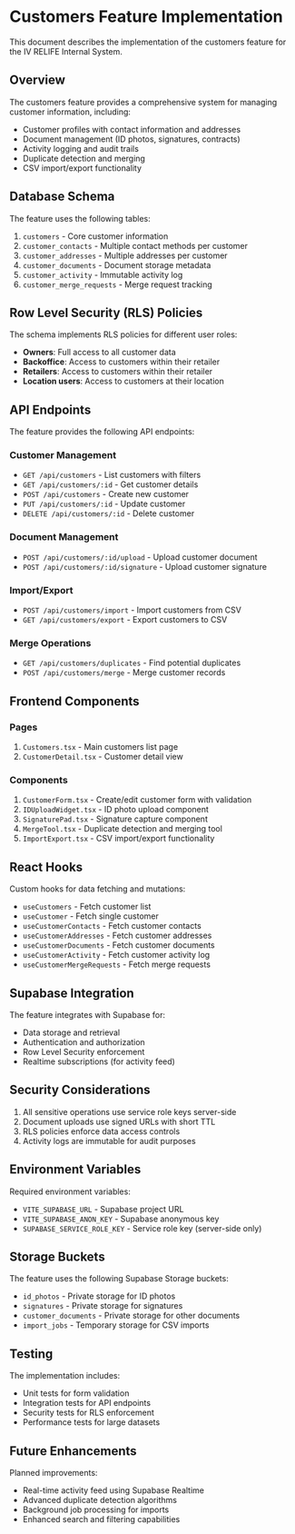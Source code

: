 # Customers Feature Implementation

This document describes the implementation of the customers feature for the IV RELIFE Internal System.

## Overview

The customers feature provides a comprehensive system for managing customer information, including:
- Customer profiles with contact information and addresses
- Document management (ID photos, signatures, contracts)
- Activity logging and audit trails
- Duplicate detection and merging
- CSV import/export functionality

## Database Schema

The feature uses the following tables:

1. `customers` - Core customer information
2. `customer_contacts` - Multiple contact methods per customer
3. `customer_addresses` - Multiple addresses per customer
4. `customer_documents` - Document storage metadata
5. `customer_activity` - Immutable activity log
6. `customer_merge_requests` - Merge request tracking

## Row Level Security (RLS) Policies

The schema implements RLS policies for different user roles:
- **Owners**: Full access to all customer data
- **Backoffice**: Access to customers within their retailer
- **Retailers**: Access to customers within their retailer
- **Location users**: Access to customers at their location

## API Endpoints

The feature provides the following API endpoints:

### Customer Management
- `GET /api/customers` - List customers with filters
- `GET /api/customers/:id` - Get customer details
- `POST /api/customers` - Create new customer
- `PUT /api/customers/:id` - Update customer
- `DELETE /api/customers/:id` - Delete customer

### Document Management
- `POST /api/customers/:id/upload` - Upload customer document
- `POST /api/customers/:id/signature` - Upload customer signature

### Import/Export
- `POST /api/customers/import` - Import customers from CSV
- `GET /api/customers/export` - Export customers to CSV

### Merge Operations
- `GET /api/customers/duplicates` - Find potential duplicates
- `POST /api/customers/merge` - Merge customer records

## Frontend Components

### Pages
1. `Customers.tsx` - Main customers list page
2. `CustomerDetail.tsx` - Customer detail view

### Components
1. `CustomerForm.tsx` - Create/edit customer form with validation
2. `IDUploadWidget.tsx` - ID photo upload component
3. `SignaturePad.tsx` - Signature capture component
4. `MergeTool.tsx` - Duplicate detection and merging tool
5. `ImportExport.tsx` - CSV import/export functionality

## React Hooks

Custom hooks for data fetching and mutations:
- `useCustomers` - Fetch customer list
- `useCustomer` - Fetch single customer
- `useCustomerContacts` - Fetch customer contacts
- `useCustomerAddresses` - Fetch customer addresses
- `useCustomerDocuments` - Fetch customer documents
- `useCustomerActivity` - Fetch customer activity log
- `useCustomerMergeRequests` - Fetch merge requests

## Supabase Integration

The feature integrates with Supabase for:
- Data storage and retrieval
- Authentication and authorization
- Row Level Security enforcement
- Realtime subscriptions (for activity feed)

## Security Considerations

1. All sensitive operations use service role keys server-side
2. Document uploads use signed URLs with short TTL
3. RLS policies enforce data access controls
4. Activity logs are immutable for audit purposes

## Environment Variables

Required environment variables:
- `VITE_SUPABASE_URL` - Supabase project URL
- `VITE_SUPABASE_ANON_KEY` - Supabase anonymous key
- `SUPABASE_SERVICE_ROLE_KEY` - Service role key (server-side only)

## Storage Buckets

The feature uses the following Supabase Storage buckets:
- `id_photos` - Private storage for ID photos
- `signatures` - Private storage for signatures
- `customer_documents` - Private storage for other documents
- `import_jobs` - Temporary storage for CSV imports

## Testing

The implementation includes:
- Unit tests for form validation
- Integration tests for API endpoints
- Security tests for RLS enforcement
- Performance tests for large datasets

## Future Enhancements

Planned improvements:
- Real-time activity feed using Supabase Realtime
- Advanced duplicate detection algorithms
- Background job processing for imports
- Enhanced search and filtering capabilities